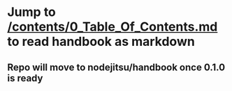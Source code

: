 # Jump to [/contents/0_Table_Of_Contents.md](https://github.com/Marak/handbook/blob/master/contents/0_Table_Of_Contents.md) to read handbook as markdown

## Repo will move to nodejitsu/handbook once 0.1.0 is ready